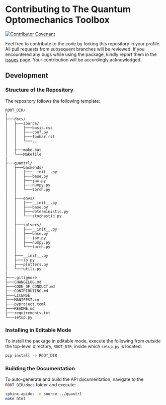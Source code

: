 # Contributing to The Quantum Optomechanics Toolbox

[![Contributor Covenant](https://img.shields.io/badge/Contributor%20Covenant-1.2-4baaaa.svg?style=for-the-badge)](./CODE_OF_CONDUCT.md)

Feel free to contribute to the code by forking this repository in your profile.
All pull requests from subsequent branches will be reviewed.
If you encountered any bugs while using the package, kindly report them in the [issues](https://github.com/Sampreet/quantrl/issues) page.
Your contribution will be accordingly acknowledged.

## Development

### Structure of the Repository

The repository follows the following template:

```
ROOT_DIR/
|
├───docs/
│   ├───source/
│   │   ├───basic.css
│   │   ├───conf.py
│   │   ├───foobar.rst
│   │   └───...
│   │
│   ├───make.bat
│   └───Makefile
|
├───quantrl/
│   ├───backends/
│   │   ├───__init__.py
│   │   ├───base.py
│   │   ├───jax.py
│   │   ├───numpy.py
│   │   └───torch.py
│   │
│   ├───envs/
│   │   ├───__init__.py
│   │   ├───base.py
│   │   ├───deterministic.py
│   │   └───stochastic.py
│   │
│   ├───solvers/
│   │   ├───__init__.py
│   │   ├───base.py
│   │   ├───jax.py
│   │   ├───numpy.py
│   │   └───torch.py
│   │
│   ├───__init__.py
│   ├───io.py
│   ├───plotters.py
│   └───utils.py
|
├───.gitignore
├───CHANGELOG.md
├───CODE_OF_CONDUCT.md
├───CONTRIBUTING.md
├───LICENSE
├───MANIFEST.in
├───pyproject.toml
├───README.md
├───requirements.txt
└───setup.py
```

### Installing in Editable Mode

To install the package in editable mode, execute the following from *outside* the top-level directory, `ROOT_DIR`, inside which `setup.py` is located:

```bash
pip install -e ROOT_DIR
```

### Building the Documentation

To auto-generate and build the API documentation, navigate to the `ROOT_DIR/docs` folder and execute:

```bash
sphinx-apidoc -o source ../quantrl
make html
```